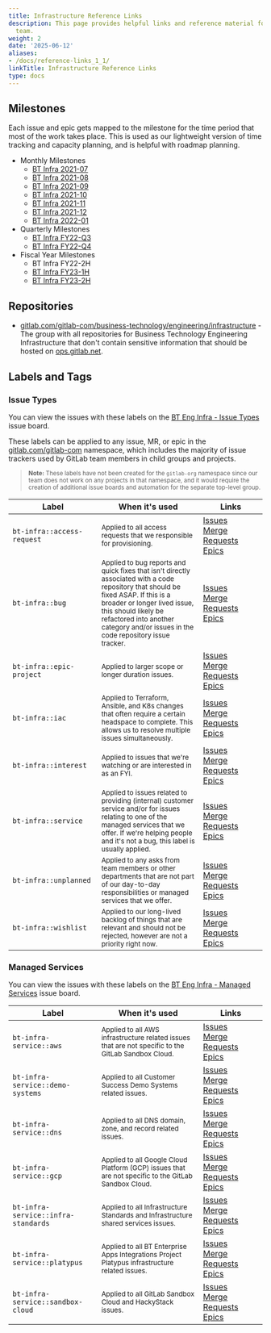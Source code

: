 ```yaml
---
title: Infrastructure Reference Links
description: This page provides helpful links and reference material for the infrastructure
  team.
weight: 2
date: '2025-06-12'
aliases:
- /docs/reference-links_1_1/
linkTitle: Infrastructure Reference Links
type: docs
---
```


<link rel="stylesheet" type="text/css" href="/stylesheets/biztech.css" />

## Milestones

Each issue and epic gets mapped to the milestone for the time period that most of the work takes place. This is used as our lightweight version of time tracking and capacity planning, and is helpful with roadmap planning.

- Monthly Milestones
  - [BT Infra 2021-07](https://gitlab.com/groups/gitlab-com/business-technology/engineering/infrastructure/-/milestones/2)
  - [BT Infra 2021-08](https://gitlab.com/groups/gitlab-com/business-technology/engineering/infrastructure/-/milestones/3)
  - [BT Infra 2021-09](https://gitlab.com/groups/gitlab-com/business-technology/engineering/infrastructure/-/milestones/4)
  - [BT Infra 2021-10](https://gitlab.com/groups/gitlab-com/business-technology/engineering/infrastructure/-/milestones/5)
  - [BT Infra 2021-11](https://gitlab.com/groups/gitlab-com/business-technology/engineering/infrastructure/-/milestones/6)
  - [BT Infra 2021-12](https://gitlab.com/groups/gitlab-com/business-technology/engineering/infrastructure/-/milestones/7)
  - [BT Infra 2022-01](https://gitlab.com/groups/gitlab-com/business-technology/engineering/infrastructure/-/milestones/8)
- Quarterly Milestones
  - [BT Infra FY22-Q3](https://gitlab.com/groups/gitlab-com/business-technology/engineering/infrastructure/-/milestones/9)
  - [BT Infra FY22-Q4](https://gitlab.com/groups/gitlab-com/business-technology/engineering/infrastructure/-/milestones/10)
- Fiscal Year Milestones
  - BT Infra FY22-2H
  - [BT Infra FY23-1H](https://gitlab.com/groups/gitlab-com/business-technology/engineering/infrastructure/-/milestones/11)
  - [BT Infra FY23-2H](https://gitlab.com/groups/gitlab-com/business-technology/engineering/infrastructure/-/milestones/12)

## Repositories

- [gitlab.com/gitlab-com/business-technology/engineering/infrastructure](https://gitlab.com/gitlab-com/business-technology/engineering/infrastructure) - The group with all repositories for Business Technology Engineering Infrastructure that don't contain sensitive information that should be hosted on [ops.gitlab.net](https://ops.gitlab.net).

## Labels and Tags

### Issue Types

You can view the issues with these labels on the [BT Eng Infra - Issue Types](https://gitlab.com/groups/gitlab-com/-/boards/2870859) issue board.

These labels can be applied to any issue, MR, or epic in the [gitlab.com/gitlab-com](https://gitlab.com/gitlab-com) namespace, which includes the majority of issue trackers used by GitLab team members in child groups and projects.

> <small>**Note:** These labels have not been created for the `gitlab-org` namespace since our team does not work on any projects in that namespace, and it would require the creation of additional issue boards and automation for the separate top-level group.</small>

<!-- This is an HTML table since multi-link links do not format well with Markdown tables. It cannot be indented due to Markdown indent formatting problems. -->
<table>
<thead>
<tr>
<th style="width: 35%;">Label</th>
<th style="width: 40%;">When it's used</th>
<th style="width: 25%;">Links</th>
</tr>
</thead>
<tbody>
<!-- bt-infra::access-request -->
<tr>
<td><code>bt-infra::access-request</code></td>
<td><small>Applied to all access requests that we responsible for provisioning.</small></td>
<td>
<a href="https://gitlab.com/groups/gitlab-com/-/issues?label_name%5B%5D=bt-infra%3A%3Aaccess-request">Issues</a><br />
<a href="https://gitlab.com/groups/gitlab-com/-/merge_requests?label_name%5B%5D=bt-infra%3A%3Aaccess-request">Merge Requests</a><br />
<a href="https://gitlab.com/groups/gitlab-com/-/epics?label_name%5B%5D=bt-infra%3A%3Aaccess-request">Epics</a>
</td>
</tr>
<!-- bt-infra::bug -->
<tr>
<td><code>bt-infra::bug</code></td>
<td><small>Applied to bug reports and quick fixes that isn't directly associated with a code repository that should be fixed ASAP. If this is a broader or longer lived issue, this should likely be refactored into another category and/or issues in the code repository issue tracker.</small></td>
<td>
<a href="https://gitlab.com/groups/gitlab-com/-/issues?label_name%5B%5D=bt-infra%3A%3Abug">Issues</a><br />
<a href="https://gitlab.com/groups/gitlab-com/-/merge_requests?label_name%5B%5D=bt-infra%3A%3Abug">Merge Requests</a><br />
<a href="https://gitlab.com/groups/gitlab-com/-/epics?label_name%5B%5D=bt-infra%3A%3Abug">Epics</a>
</td>
</tr>
<!-- bt-infra::epic-project -->
<tr>
<td><code>bt-infra::epic-project</code></td>
<td><small>Applied to larger scope or longer duration issues.</small></td>
<td>
<a href="https://gitlab.com/groups/gitlab-com/-/issues?label_name%5B%5D=bt-infra%3A%3Aepic-project">Issues</a><br />
<a href="https://gitlab.com/groups/gitlab-com/-/merge_requests?label_name%5B%5D=bt-infra%3A%3Aepic-project">Merge Requests</a><br />
<a href="https://gitlab.com/groups/gitlab-com/-/epics?label_name%5B%5D=bt-infra%3A%3Aepic-project">Epics</a>
</td>
</tr>
<!-- bt-infra::iac -->
<tr>
<td><code>bt-infra::iac</code></td>
<td><small>Applied to Terraform, Ansible, and K8s changes that often require a certain headspace to complete. This allows us to resolve multiple issues simultaneously.</small></td>
<td>
<a href="https://gitlab.com/groups/gitlab-com/-/issues?label_name%5B%5D=bt-infra%3A%3Aiac">Issues</a><br />
<a href="https://gitlab.com/groups/gitlab-com/-/merge_requests?label_name%5B%5D=bt-infra%3A%3Aiac">Merge Requests</a><br />
<a href="https://gitlab.com/groups/gitlab-com/-/epics?label_name%5B%5D=bt-infra%3A%3Aiac">Epics</a>
</td>
</tr>
<!-- bt-infra::interest -->
<tr>
<td><code>bt-infra::interest</code></td>
<td><small>Applied to issues that we're watching or are interested in as an FYI.</small></td>
<td>
<a href="https://gitlab.com/groups/gitlab-com/-/issues?label_name%5B%5D=bt-infra%3A%3Ainterest">Issues</a><br />
<a href="https://gitlab.com/groups/gitlab-com/-/merge_requests?label_name%5B%5D=bt-infra%3A%3Ainterest">Merge Requests</a><br />
<a href="https://gitlab.com/groups/gitlab-com/-/epics?label_name%5B%5D=bt-infra%3A%3Ainterest">Epics</a>
</td>
</tr>
<!-- bt-infra::service -->
<tr>
<td><code>bt-infra::service</code></td>
<td><small>Applied to issues related to providing (internal) customer service and/or for issues relating to one of the managed services that we offer. If we're helping people and it's not a bug, this label is usually applied.</small></td>
<td>
<a href="https://gitlab.com/groups/gitlab-com/-/issues?label_name%5B%5D=bt-infra%3A%3Aservice">Issues</a><br />
<a href="https://gitlab.com/groups/gitlab-com/-/merge_requests?label_name%5B%5D=bt-infra%3A%3Aservice">Merge Requests</a><br />
<a href="https://gitlab.com/groups/gitlab-com/-/epics?label_name%5B%5D=bt-infra%3A%3Aservice">Epics</a>
</td>
</tr>
<!-- bt-infra::unplanned -->
<tr>
<td><code>bt-infra::unplanned</code></td>
<td><small>Applied to any asks from team members or other departments that are not part of our day-to-day responsibilities or managed services that we offer.</small></td>
<td>
<a href="https://gitlab.com/groups/gitlab-com/-/issues?label_name%5B%5D=bt-infra%3A%3Aunplanned">Issues</a><br />
<a href="https://gitlab.com/groups/gitlab-com/-/merge_requests?label_name%5B%5D=bt-infra%3A%3Aunplanned">Merge Requests</a><br />
<a href="https://gitlab.com/groups/gitlab-com/-/epics?label_name%5B%5D=bt-infra%3A%3Aunplanned">Epics</a>
</td>
</tr>
<!-- bt-infra::wishlist -->
<tr>
<td><code>bt-infra::wishlist</code></td>
<td><small>Applied to our long-lived backlog of things that are relevant and should not be rejected, however are not a priority right now.</small></td>
<td>
<a href="https://gitlab.com/groups/gitlab-com/-/issues?label_name%5B%5D=bt-infra%3A%3Awishlist">Issues</a><br />
<a href="https://gitlab.com/groups/gitlab-com/-/merge_requests?label_name%5B%5D=bt-infra%3A%3Awishlist">Merge Requests</a><br />
<a href="https://gitlab.com/groups/gitlab-com/-/epics?label_name%5B%5D=bt-infra%3A%3Awishlist">Epics</a>
</td>
</tr>
</table>

### Managed Services

You can view the issues with these labels on the [BT Eng Infra - Managed Services](https://gitlab.com/groups/gitlab-com/-/boards/2871346) issue board.

<!-- This is an HTML table since multi-link links do not format well with Markdown tables. It cannot be indented due to Markdown indent formatting problems. -->
<table>
<thead>
<tr>
<th style="width: 35%;">Label</th>
<th style="width: 40%;">When it's used</th>
<th style="width: 25%;">Links</th>
</tr>
</thead>
<tbody>
<!-- bt-infra-service::aws -->
<tr>
<td><code>bt-infra-service::aws</code></td>
<td><small>Applied to all AWS infrastructure related issues that are not specific to the GitLab Sandbox Cloud.</small></td>
<td>
<a href="https://gitlab.com/groups/gitlab-com/-/issues?label_name%5B%5D=bt-infra-service%3A%3Aaws">Issues</a><br />
<a href="https://gitlab.com/groups/gitlab-com/-/merge_requests?label_name%5B%5D=bt-infra-service%3A%3Aaws">Merge Requests</a><br />
<a href="https://gitlab.com/groups/gitlab-com/-/merge_requests?label_name%5B%5D=bt-infra-service%3A%3Aaws">Epics</a>
</td>
</tr>
<!-- bt-infra-service::demo-systems -->
<tr>
<td><code>bt-infra-service::demo-systems</code></td>
<td><small>Applied to all Customer Success Demo Systems related issues.</small></td>
<td>
<a href="https://gitlab.com/groups/gitlab-com/-/issues?label_name%5B%5D=bt-infra-service%3A%3Ademo-systems">Issues</a><br />
<a href="https://gitlab.com/groups/gitlab-com/-/merge_requests?label_name%5B%5D=bt-infra-service%3A%3Ademo-systems">Merge Requests</a><br />
<a href="https://gitlab.com/groups/gitlab-com/-/merge_requests?label_name%5B%5D=bt-infra-service%3A%3Ademo-systems">Epics</a>
</td>
</tr>
<!-- bt-infra-service::dns -->
<tr>
<td><code>bt-infra-service::dns</code></td>
<td><small>Applied to all DNS domain, zone, and record related issues.</small></td>
<td>
<a href="https://gitlab.com/groups/gitlab-com/-/issues?label_name%5B%5D=bt-infra-service%3A%3Adns-zones">Issues</a><br />
<a href="https://gitlab.com/groups/gitlab-com/-/merge_requests?label_name%5B%5D=bt-infra-service%3A%3Adns-zones">Merge Requests</a><br />
<a href="https://gitlab.com/groups/gitlab-com/-/merge_requests?label_name%5B%5D=bt-infra-service%3A%3Adns-zones">Epics</a>
</td>
</tr>
<!-- bt-infra-service::gcp -->
<tr>
<td><code>bt-infra-service::gcp</code></td>
<td><small>Applied to all Google Cloud Platform (GCP) issues that are not specific to the GitLab Sandbox Cloud.</small></td>
<td>
<a href="https://gitlab.com/groups/gitlab-com/-/issues?label_name%5B%5D=bt-infra-service%3A%3Agcp">Issues</a><br />
<a href="https://gitlab.com/groups/gitlab-com/-/merge_requests?label_name%5B%5D=bt-infra-service%3A%3Agcp">Merge Requests</a><br />
<a href="https://gitlab.com/groups/gitlab-com/-/merge_requests?label_name%5B%5D=bt-infra-service%3A%3Agcp">Epics</a>
</td>
</tr>
<!-- bt-infra-service::infra-standards -->
<tr>
<td><code>bt-infra-service::infra-standards</code></td>
<td><small>Applied to all Infrastructure Standards and Infrastructure shared services issues.</small></td>
<td>
<a href="https://gitlab.com/groups/gitlab-com/-/issues?label_name%5B%5D=bt-infra-service%3A%3Ainfra-standards">Issues</a><br />
<a href="https://gitlab.com/groups/gitlab-com/-/merge_requests?label_name%5B%5D=bt-infra-service%3A%3Ainfra-standards">Merge Requests</a><br />
<a href="https://gitlab.com/groups/gitlab-com/-/merge_requests?label_name%5B%5D=bt-infra-service%3A%3Ainfra-standards">Epics</a>
</td>
</tr>
<!-- bt-infra-service::platypus -->
<tr>
<td><code>bt-infra-service::platypus</code></td>
<td><small>Applied to all BT Enterprise Apps Integrations Project Platypus infrastructure related issues.</small></td>
<td>
<a href="https://gitlab.com/groups/gitlab-com/-/issues?label_name%5B%5D=bt-infra-service%3A%3Aplatypus">Issues</a><br />
<a href="https://gitlab.com/groups/gitlab-com/-/merge_requests?label_name%5B%5D=bt-infra-service%3A%3Aplatypus">Merge Requests</a><br />
<a href="https://gitlab.com/groups/gitlab-com/-/merge_requests?label_name%5B%5D=bt-infra-service%3A%3Aplatypus">Epics</a>
</td>
</tr>
<!-- bt-infra-service::sandbox-cloud -->
<tr>
<td><code>bt-infra-service::sandbox-cloud</code></td>
<td><small>Applied to all GitLab Sandbox Cloud and HackyStack issues.</small></td>
<td>
<a href="https://gitlab.com/groups/gitlab-com/-/issues?label_name%5B%5D=bt-infra-service%3A%3Asandbox-cloud">Issues</a><br />
<a href="https://gitlab.com/groups/gitlab-com/-/merge_requests?label_name%5B%5D=bt-infra-service%3A%3Asandbox-cloud">Merge Requests</a><br />
<a href="https://gitlab.com/groups/gitlab-com/-/merge_requests?label_name%5B%5D=bt-infra-service%3A%3Asandbox-cloud">Epics</a>
</td>
</tr>
</table>
